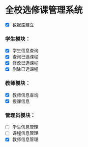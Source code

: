 # 全校选修课管理系统

- [X] 数据库建立
### 学生模块：
- [X] 学生信息查询
- [X] 查询已选课程
- [X] 修改已选课程
- [X] 删除已选课程
### 教师模块：
- [X] 教师信息查询
- [X] 授课信息
### 管理员模块：
- [ ] 学生信息管理
- [ ] 课程信息管理
- [X] 教师信息管理